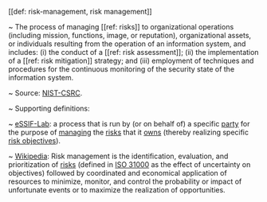 [[def: risk-management, risk management]]

~ The process of managing [[ref: risks]] to organizational operations (including mission, functions, image, or reputation), organizational assets, or individuals resulting from the operation of an information system, and includes: (i) the conduct of a [[ref: risk assessment]]; (ii) the implementation of a [[ref: risk mitigation]] strategy; and (iii) employment of techniques and procedures for the continuous monitoring of the security state of the information system.

~ Source: [NIST-CSRC](https://csrc.nist.gov/glossary/term/risk_management).

~ Supporting definitions:

~ [eSSIF-Lab](https://essif-lab.github.io/framework/docs/essifLab-glossary#risk-management): a process that is run by (or on behalf of) a specific [party](https://essif-lab.github.io/framework/docs/terms/party) for the purpose of [managing](https://essif-lab.github.io/framework/docs/terms/management) the [risks](https://essif-lab.github.io/framework/docs/terms/risk) that it [owns](https://essif-lab.github.io/framework/docs/terms/owner) (thereby realizing specific [risk objectives](https://essif-lab.github.io/framework/docs/terms/risk-objective)).

~ [Wikipedia](https://en.wikipedia.org/wiki/Risk_management): Risk management is the identification, evaluation, and prioritization of [risks](https://en.wikipedia.org/wiki/Risk) (defined in [ISO 31000](https://en.wikipedia.org/wiki/ISO_31000) as the effect of uncertainty on objectives) followed by coordinated and economical application of resources to minimize, monitor, and control the probability or impact of unfortunate events or to maximize the realization of opportunities.
